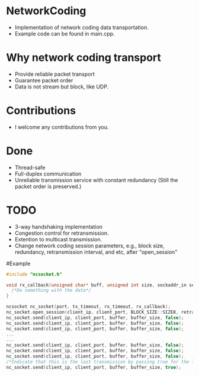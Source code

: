 # NetworkCoding
  - Implementation of network coding data transportation.
  - Example code can be found in main.cpp.

# Why network coding transport
  - Provide reliable packet transport 
  - Guarantee packet order
  - Data is not stream but block, like UDP.

# Contributions
  - I welcome any contributions from you.

# Done
  - Thread-safe
  - Full-duplex communication
  - Unreliable transmission service with constant redundancy (Still the packet order is preserved.)

# TODO
  - 3-way handshaking implementation
  - Congestion control for retransmission.
  - Extention to multicast transmission.
  - Change network coding session parameters, e.g., block size, redundancy, retransmission interval, and etc, after "open_session"

#Example
```C++
#include "ncsocket.h"

void rx_callback(unsigned char* buff, unsigned int size, sockaddr_in sender){
  /*Do something with the data*/
}

ncsocket nc_socket(port, tx_timeout, rx_timeout, rx_callback);
nc_socket.open_session(client_ip, client_port, BLOCK_SIZE::SIZE8, retransmission_interval);
nc_socket.send(client_ip, client_port, buffer, buffer_size, false);
nc_socket.send(client_ip, client_port, buffer, buffer_size, false);
nc_socket.send(client_ip, client_port, buffer, buffer_size, false);
...
...
nc_socket.send(client_ip, client_port, buffer, buffer_size, false);
nc_socket.send(client_ip, client_port, buffer, buffer_size, false);
nc_socket.send(client_ip, client_port, buffer, buffer_size, false);
/*Indicate that this is the last transmission by passing true for the last parameter*/
nc_socket.send(client_ip, client_port, buffer, buffer_size, true);
```
